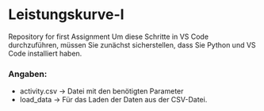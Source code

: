 # Leistungskurve-I
Repository for first Assignment 
Um diese Schritte in VS Code durchzuführen, müssen Sie zunächst sicherstellen, dass Sie Python und VS Code installiert haben.
### Angaben:
- activity.csv -> Datei mit den benötigten Parameter
- load_data -> Für das Laden der Daten aus der CSV-Datei. 

